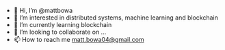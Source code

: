 - 👋 Hi, I’m @mattbowa
- 👀 I’m interested in distributed systems, machine learning and blockchain 
- 🌱 I’m currently learning blockchain
- 💞️ I’m looking to collaborate on ...
- 📫 How to reach me matt.bowa04@gmail.com

<!---
mattbowa/mattbowa is a ✨ special ✨ repository because its `README.md` (this file) appears on your GitHub profile.
You can click the Preview link to take a look at your changes.
--->
